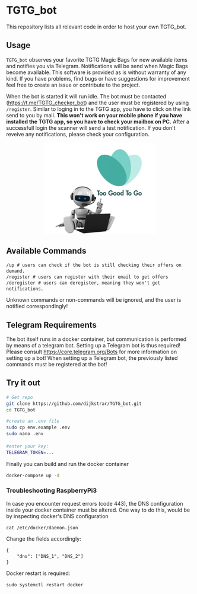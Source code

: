 # TGTG_bot
This repository lists all relevant code in order to host your own TGTG_bot. 


## Usage
`TGTG_bot` observes your favorite TGTG Magic Bags for new available items and notifies you via Telegram. Notifications will be send when Magic Bags become available. This software is provided as is without warranty of any kind. If you have problems, find bugs or have suggestions for improvement feel free to create an issue or contribute to the project.

When the bot is started it will run idle. The bot must be contacted (https://t.me/TGTG_checker_bot) and the user must be registered by using `/register`. Similar to loging in to the TGTG app, you have to click on the link send to you by mail. **This won't work on your mobile phone if you have installed the TGTG app, so you have to check your mailbox on PC.** After a successfull login the scanner will send a test notification. If you don't reveive any notifications, please check your configuration.

<p style="text-align:center;"><img src="data/profile_pic.png" width="300" class="center"></p>

## Available Commands
``` 
/up # users can check if the bot is still checking their offers on demand.
/register # users can register with their email to get offers
/deregister # users can deregister, meaning they won't get notifications.
```
Unknown commands or non-commands will be ignored, and the user is notified correspondingly!

## Telegram Requirements
The bot itself runs in a docker container, but communication is performed by means of a telegram bot.
Setting up a Telegram bot is thus required! Please consult https://core.telegram.org/Bots for more information on setting up a bot! When setting up a Telegram bot, the previously listed commands must be registered at the bot!


## Try it out
```bash
# Get repo
git clone https://github.com/dijkstrar/TGTG_bot.git
cd TGTG_bot
```

```bash
#create an .env file
sudo cp env.example .env
sudo nano .env

#enter your key:
TELEGRAM_TOKEN=...
```

Finally you can build and run the docker container
```bash
docker-compose up -d
```

### Troubleshooting RaspberryPi3
In case you encounter request errors (code 443), the DNS configuration inside your docker container must be altered.
One way to do this, would be by inspecting docker's DNS configuration

```
cat /etc/docker/daemon.json
```
Change the fields accordingly:

```
{
    "dns": ["DNS_1", "DNS_2"]
}
```
Docker restart is required:
```
sudo systemctl restart docker
```
